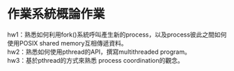 # 作業系統概論作業
hw1：熟悉如何利用fork()系統呼叫產生新的process，以及process彼此之間如何使用POSIX shared memory互相傳遞資料。  
hw2：熟悉如何使用pthread的API，撰寫multithreaded program。  
hw3：基於pthread的方式來熟悉 process coordination的觀念。
